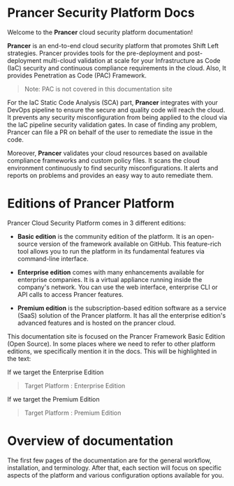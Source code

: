 # Prancer Security Platform Docs

Welcome to the **Prancer** cloud security platform documentation!

**Prancer** is an end-to-end cloud security platform that promotes Shift Left strategies. Prancer provides tools for the pre-deployment and post-deployment multi-cloud validation at scale for your Infrastructure as Code (IaC) security and continuous compliance requirements in the cloud. Also, It provides Penetration as Code (PAC) Framework.
 > Note: PAC is not covered in this documentation site

For the IaC Static Code Analysis (SCA) part, **Prancer** integrates with your DevOps pipeline to ensure the secure and quality code will reach the cloud. It prevents any security misconfiguration from being applied to the cloud via the IaC pipeline security validation gates. In case of finding any problem, Prancer can file a PR on behalf of the user to remediate the issue in the code.

Moreover, **Prancer** validates your cloud resources based on available compliance frameworks and custom policy files. It scans the cloud environment continuously to find security misconfigurations. It alerts and reports on problems and provides an easy way to auto remediate them.

# Editions of Prancer Platform

Prancer Cloud Security Platform comes in 3 different editions:

* **Basic edition** is the community edition of the platform. It is an open-source version of the framework available on GitHub. This feature-rich tool allows you to run the platform in its fundamental features via command-line interface.

* **Enterprise edition** comes with many enhancements available for enterprise companies. It is a virtual appliance running inside the company's network. You can use the web interface, enterprise CLI or API calls to access Prancer features.

* **Premium edition** is the subscription-based edition software as a service (SaaS) solution of the Prancer platform. It has all the enterprise edition's advanced features and is hosted on the prancer cloud.

This documentation site is focused on the Prancer Framework Basic Edition (Open Source). In some places where we need to refer to other platform editions, we specifically mention it in the docs. This will be highlighted in the text:

If we target the Enterprise Edition
> Target Platform : Enterprise Edition

If we target the Premium Edition
> Target Platform : Premium Edition

# Overview of documentation

The first few pages of the documentation are for the general workflow, installation, and terminology. After that, each section will focus on specific aspects of the platform and various configuration options available for you. 